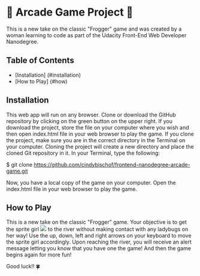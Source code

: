 # **:frog: Arcade Game Project :frog:**
This is a new take on the classic "Frogger" game and was created by a woman learning to code as part of the Udacity Front-End Web Developer Nanodegree.

## Table of Contents

* [Installation] (#installation)
* [How to Play] (#how)

## Installation
This web app will run on any browser. Clone or download the GitHub repository by clicking on the green button on the upper right. If you download the project, store the file on your computer where you wish and then open index.html file in your web browser to play the game. If you clone the project, make sure you are in the correct directory in the Terminal on your computer. Cloning the project will create a new directory and place the cloned Git repository in it. In your Terminal, type the following:

$ git clone https://github.com/cindybischof/frontend-nanodegree-arcade-game.git

Now, you have a local copy of the game on your computer. Open the index.html file in your web browser to play the game.

## How to Play
This is a new take on the classic "Frogger" game. Your objective is to get the sprite girl ![](images/char-pink-girl.png) to the river without making contact with any ladybugs on her way! Use the up, down, left and right arrows on your keyboard to move the sprite girl accordingly. Upon reaching the river, you will receive an alert message letting you know that you have one the game! And then the game begins again for more fun!

Good luck!! :four_leaf_clover:
